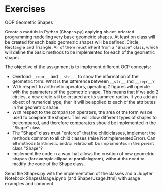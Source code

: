 # Exercises

OOP Geometric Shapes

Create a module in Python (Shapes.py) applying object-oriented programming modelling very basic geometric shapes. At least on class will be created for each basic geometric shapes will be defined: Circle, Rectangle and Triangle. All of them must inherit from a "Shape" class, which will define the basic methods to be implemented for each of the geometric shapes.

The objective of the assignment is to implement different OOP concepts:

- Overload `__repr__` and `__str__` , to show the information of the geometric form. What is the difference between `__str__` and `__repr__`?
- With respect to arithmetic operators, operating 2 figures will operate with the parameters of the geometric shape. This means that if we add 2 circles, a new circle will be created are its summed radius. If you add an object of numerical type, then it will be applied to each of the attributes in the geometric shape.
- With respect to the comparison operators, the area of ​​the form will be used to compare the shapes. This will allow different types of shapes to be compared, and therefore comparators should be implemented in the "Shape" class.
- The "Shape" class must "enforce" that the child classes, implement the methods common to all child classes (raise NotImplementedError). Can all methods (arithmetic and/or relational) be implemented in the parent class "Shape"?
- Implement the code in a way that allows the creation of new geometric shapes (for example ellipse or parallelogram), without the need to modify the code of the Shape class.

Send the Shapes.py with the implementation of the classes and a Jupyter Notebook ShapesUsage.ipynb (and ShapesUsage.html) with usage examples and comment
